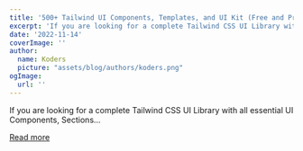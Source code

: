 ```yaml
---
title: '500+ Tailwind UI Components, Templates, and UI Kit (Free and Premium)'
excerpt: 'If you are looking for a complete Tailwind CSS UI Library with all essential UI Components, Sections...'
date: '2022-11-14'
coverImage: ''
author:
  name: Koders
  picture: "assets/blog/authors/koders.png"
ogImage:
  url: ''
---
```


If you are looking for a complete Tailwind CSS UI Library with all essential UI Components, Sections...

[Read more](https://dev.to/tailwindcss/tailwind-components-templates-ui-kit-20lp)
